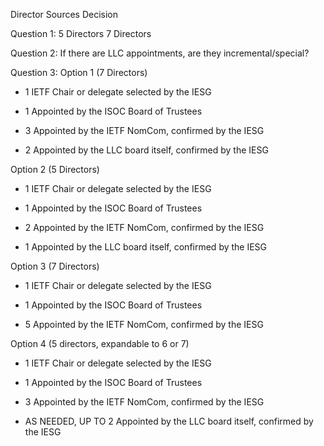 Director Sources Decision

Question 1:
5 Directors 
7 Directors 


Question 2:
If there are LLC appointments, are they incremental/special?


Question 3:
Option 1 (7 Directors)

* 1 IETF Chair or delegate selected by the IESG
* 1 Appointed by the ISOC Board of Trustees

* 3 Appointed by the IETF NomCom, confirmed by the IESG
* 2 Appointed by the LLC board itself, confirmed by the IESG

Option 2 (5 Directors)

* 1 IETF Chair or delegate selected by the IESG
* 1 Appointed by the ISOC Board of Trustees

* 2 Appointed by the IETF NomCom, confirmed by the IESG
* 1 Appointed by the LLC board itself, confirmed by the IESG

Option 3 (7 Directors)

* 1 IETF Chair or delegate selected by the IESG
* 1 Appointed by the ISOC Board of Trustees

* 5 Appointed by the IETF NomCom, confirmed by the IESG

Option 4 (5 directors, expandable to 6 or 7)

* 1 IETF Chair or delegate selected by the IESG
* 1 Appointed by the ISOC Board of Trustees

* 3 Appointed by the IETF NomCom, confirmed by the IESG
* AS NEEDED, UP TO 2 Appointed by the LLC board itself, confirmed by the IESG
